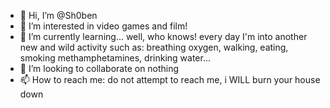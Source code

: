 - 👋 Hi, I’m @Sh0ben
- 👀 I’m interested in video games and film!
- 🌱 I’m currently learning... well, who knows! every day I'm into another new and wild activity such as: breathing oxygen, walking, eating, smoking methamphetamines, drinking water...
- 💞️ I’m looking to collaborate on nothing
- 📫 How to reach me: do not attempt to reach me, i WILL burn your house down

<!---
Sh0ben/Sh0ben is a ✨ special ✨ repository because its `README.md` (this file) appears on your GitHub profile.
You can click the Preview link to take a look at your changes.
--->
